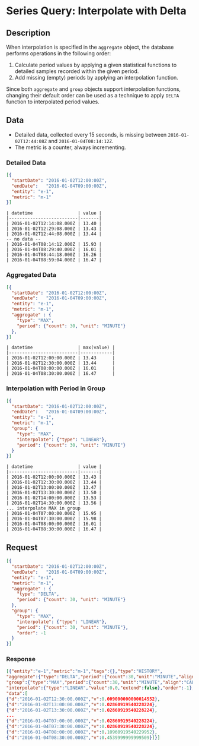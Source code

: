 # Series Query: Interpolate with Delta

## Description

When interpolation is specified in the `aggregate` object, the database performs operations in the following order:

1. Calculate period values by applying a given statistical functions to detailed samples recorded within the given period.
2. Add missing (empty) periods by applying an interpolation function.

Since both `aggregate` and `group` objects support interpolation functions, changing their default order can be used as a technique to apply `DELTA` function to interpolated period values.

## Data

* Detailed data, collected every 15 seconds, is missing between `2016-01-02T12:44:08Z` and `2016-01-04T08:14:12Z`.
* The metric is a counter, always incrementing.

### Detailed Data

```json
[{
  "startDate": "2016-01-02T12:00:00Z",
  "endDate":   "2016-01-04T09:00:00Z",
  "entity": "e-1",
  "metric": "m-1"
}]
```

```ls
| datetime                 | value |
|--------------------------|-------|
| 2016-01-02T12:14:08.000Z | 13.40 |
| 2016-01-02T12:29:08.000Z | 13.43 |
| 2016-01-02T12:44:08.000Z | 13.44 |
-- no data --
| 2016-01-04T08:14:12.000Z | 15.93 |
| 2016-01-04T08:29:40.000Z | 16.01 |
| 2016-01-04T08:44:18.000Z | 16.26 |
| 2016-01-04T08:59:04.000Z | 16.47 |
```

### Aggregated Data

```json
[{
  "startDate": "2016-01-02T12:00:00Z",
  "endDate":   "2016-01-04T09:00:00Z",
  "entity": "e-1",
  "metric": "m-1",
  "aggregate" : {
    "type": "MAX",
    "period": {"count": 30, "unit": "MINUTE"}
  },
}]
```

```ls
| datetime                 | max(value) |
|--------------------------|------------|
| 2016-01-02T12:00:00.000Z | 13.43      |
| 2016-01-02T12:30:00.000Z | 13.44      |
| 2016-01-04T08:00:00.000Z | 16.01      |
| 2016-01-04T08:30:00.000Z | 16.47      |
```

### Interpolation with Period in Group

```json
[{
  "startDate": "2016-01-02T12:00:00Z",
  "endDate":   "2016-01-04T09:00:00Z",
  "entity": "e-1",
  "metric": "m-1",
  "group": {
    "type": "MAX",
    "interpolate": {"type": "LINEAR"},
    "period": {"count": 30, "unit": "MINUTE"}
  }
}]
```

```ls
| datetime                 | value |
|--------------------------|-------|
| 2016-01-02T12:00:00.000Z | 13.43 |
| 2016-01-02T12:30:00.000Z | 13.44 |
| 2016-01-02T13:00:00.000Z | 13.47 |
| 2016-01-02T13:30:00.000Z | 13.50 |
| 2016-01-02T14:00:00.000Z | 13.53 |
| 2016-01-02T14:30:00.000Z | 13.56 |
... interpolate MAX in group
| 2016-01-04T07:00:00.000Z | 15.95 |
| 2016-01-04T07:30:00.000Z | 15.98 |
| 2016-01-04T08:00:00.000Z | 16.01 |
| 2016-01-04T08:30:00.000Z | 16.47 |
```

## Request

```json
[{
  "startDate": "2016-01-02T12:00:00Z",
  "endDate":   "2016-01-04T09:00:00Z",
  "entity": "e-1",
  "metric": "m-1",
  "aggregate" : {
    "type": "DELTA",
    "period": {"count": 30, "unit": "MINUTE"}
  },
  "group": {
    "type": "MAX",
    "interpolate": {"type": "LINEAR"},
    "period": {"count": 30, "unit": "MINUTE"},
    "order": -1
  }
}]
```

### Response

```json
[{"entity":"e-1","metric":"m-1","tags":{},"type":"HISTORY",
"aggregate":{"type":"DELTA","period":{"count":30,"unit":"MINUTE","align":"CALENDAR"},"counter":false},
"group":{"type":"MAX","period":{"count":30,"unit":"MINUTE","align":"CALENDAR"},
"interpolate":{"type":"LINEAR","value":0.0,"extend":false},"order":-1},
"data":[
{"d":"2016-01-02T12:30:00.000Z","v":0.009000000000014552},
{"d":"2016-01-02T13:00:00.000Z","v":0.02860919540228224},
{"d":"2016-01-02T13:30:00.000Z","v":0.02860919540228224},
...
{"d":"2016-01-04T07:00:00.000Z","v":0.02860919540228224},
{"d":"2016-01-04T07:30:00.000Z","v":0.02860919540228224},
{"d":"2016-01-04T08:00:00.000Z","v":0.10960919540229952},
{"d":"2016-01-04T08:30:00.000Z","v":0.4539999999999509}]}]
```

